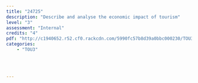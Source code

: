 ```yaml
---
title: "24725"
description: "Describe and analyse the economic impact of tourism"
level: "3"
assessment: "Internal"
credits: "4"
pdf: "http://c1940652.r52.cf0.rackcdn.com/5990fc57b8d39a0bbc000230/TOU3-24725.pdf"
categories:
    - "TOU3"
    
    
    
    
---
```

